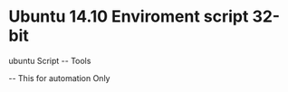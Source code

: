 Ubuntu 14.10 Enviroment script 32-bit
=====================================
ubuntu Script -- Tools 

--
This for automation Only 